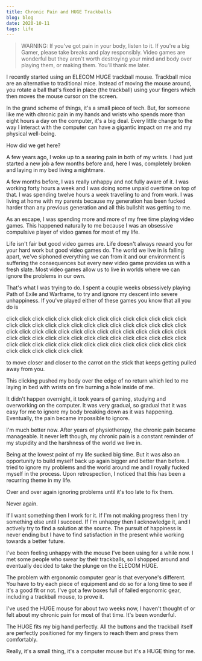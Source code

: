 ```yaml
---
title: Chronic Pain and HUGE Trackballs
blog: blog
date: 2020-10-11
tags: life
---
```

> WARNING: If you've got pain in your body, listen to it. If you're a big Gamer, please take breaks and play responsibly. Video games are wonderful but they aren't worth destroying your mind and body over playing them, or making them. You'll thank me later.

I recently started using an ELECOM HUGE trackball mouse. Trackball mice are an alternative to traditional mice. Instead of moving the mouse around, you rotate a ball that's fixed in place (the trackball) using your fingers which then moves the mouse cursor on the screen.

In the grand scheme of things, it's a small piece of tech. But, for someone like me with chronic pain in my hands and wrists who spends more than eight hours a day on the computer, it's a big deal. Every little change to the way I interact with the computer can have a gigantic impact on me and my physical well-being.

How did we get here?

A few years ago, I woke up to a searing pain in both of my wrists. I had just started a new job a few months before and, here I was, completely broken and laying in my bed living a nightmare.

A few months before, I was really unhappy and not fully aware of it. I was working forty hours a week and I was doing some unpaid overtime on top of that. I was spending twelve hours a week travelling to and from work. I was living at home with my parents because my generation has been fucked harder than any previous generation and all this bullshit was getting to me.

As an escape, I was spending more and more of my free time playing video games. This happened naturally to me because I was an obsessive compulsive player of video games for most of my life.

Life isn't fair but good video games are. Life doesn't always reward you for your hard work but good video games do. The world we live in is falling apart, we've siphoned everything we can from it and our environment is suffering the consequences but every new video game provides us with a fresh slate. Most video games allow us to live in worlds where we can ignore the problems in our own.

That's what I was trying to do. I spent a couple weeks obsessively playing Path of Exile and Warframe, to try and ignore my descent into severe unhappiness. If you've played either of these games you know that all you do is

click click click click click click click click click click click click click click click click click click click click click click click click click click click click click click click click click click click click click click click click click click click click click click click click click click click click click click click click click click click click click click click click click click click click click click click click click click click click

to move closer and closer to the carrot on the stick that keeps getting pulled away from you.

This clicking pushed my body over the edge of no return which led to me laying in bed with wrists on fire burning a hole inside of me.

It didn't happen overnight, it took years of gaming, studying and overworking on the computer. It was very gradual, so gradual that it was easy for me to ignore my body breaking down as it was happening. Eventually, the pain became impossible to ignore.

I'm much better now. After years of physiotherapy, the chronic pain became manageable. It never left though, my chronic pain is a constant reminder of my stupidity and the harshness of the world we live in.

Being at the lowest point of my life sucked big time. But it was also an opportunity to build myself back up again bigger and better than before. I tried to ignore my problems and the world around me and I royally fucked myself in the process. Upon retrospection, I noticed that this has been a recurring theme in my life.

Over and over again ignoring problems until it's too late to fix them.

Never again.

If I want something then I work for it. If I'm not making progress then I try something else until I succeed. If I'm unhappy then I acknowledge it, and I actively try to find a solution at the source. The pursuit of happiness is never ending but I have to find satisfaction in the present while working towards a better future.

I've been feeling unhappy with the mouse I've been using for a while now. I met some people who swear by their trackballs, so I shopped around and eventually decided to take the plunge on the ELECOM HUGE.

The problem with ergonomic computer gear is that everyone's different. You have to try each piece of equipment and do so for a long time to see if it's a good fit or not. I've got a few boxes full of failed ergonomic gear, including a trackball mouse, to prove it.

I've used the HUGE mouse for about two weeks now, I haven't thought of or felt about my chronic pain for most of that time. It's been wonderful.

The HUGE fits my big hand perfectly. All the buttons and the trackball itself are perfectly positioned for my fingers to reach them and press them comfortably.

Really, it's a small thing, it's a computer mouse but it's a HUGE thing for me.
